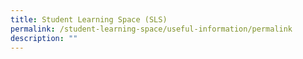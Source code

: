 ```yaml
---
title: Student Learning Space (SLS)
permalink: /student-learning-space/useful-information/permalink
description: ""
---
```


